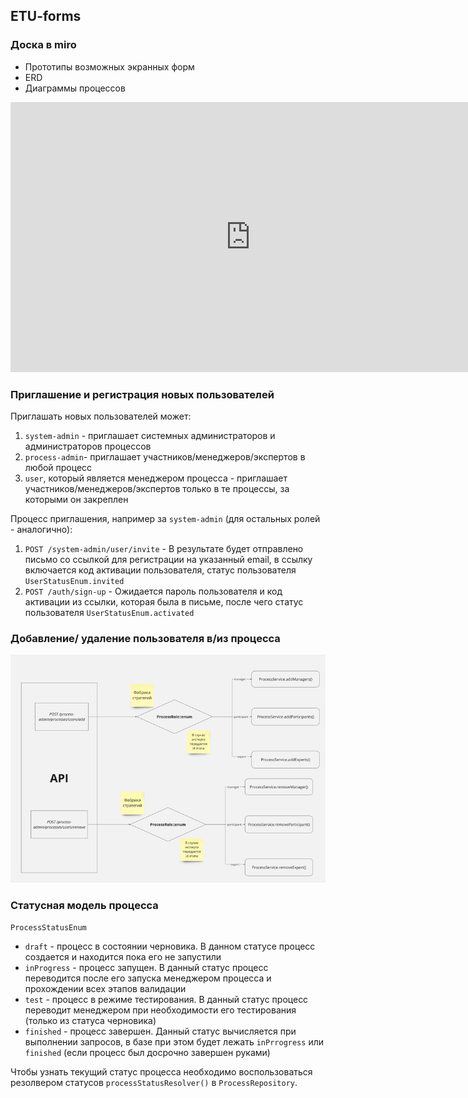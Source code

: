 ## ETU-forms


### Доска в miro

- Прототипы возможных экранных форм
- ERD
- Диаграммы процессов

<div>
<iframe width="768" height="432" src="https://miro.com/app/live-embed/uXjVLz_ZkMI=/?moveToViewport=-2703,-21086,14742,9227&embedId=346873036779" frameborder="0" scrolling="no" allow="fullscreen; clipboard-read; clipboard-write" allowfullscreen></iframe>
</div>


### Приглашение и регистрация новых пользователей

Приглашать новых пользователей может:

1. `system-admin` - приглашает системных администраторов и администраторов процессов
2. `process-admin`- приглашает участников/менеджеров/экспертов в любой процесс
3. `user`, который является менеджером процесса - приглашает участников/менеджеров/экспертов только в те процессы, за которыми он закреплен


Процесс приглашения, например за `system-admin` (для остальных ролей - аналогично):

1. `POST /system-admin/user/invite` - В результате будет отправлено письмо со ссылкой для регистрации на указанный email, в ссылку включается код активации пользователя, статус пользователя `UserStatusEnum.invited`
2. `POST /auth/sign-up` -  Ожидается пароль пользователя и код активации из ссылки, которая была в письме, после чего статус пользователя `UserStatusEnum.activated`

### Добавление/ удаление пользователя  в/из процесса

![](images/process_add_remove_user.png)


### Статусная модель процесса

`ProcessStatusEnum` 

- `draft` - процесс в состоянии черновика. В данном статусе процесс создается и находится пока его не запустили
- `inProgress` - процесс запущен. В данный статус процесс переводится после его запуска менеджером процесса и прохождении всех этапов валидации
- `test` - процесс в режиме тестирования. В данный статус процесс переводит менеджером при необходимости его тестирования (только из статуса черновика)
- `finished` - процесс завершен. Данный статус вычисляется при выполнении запросов, в базе при этом будет лежать `inPrrogress` или `finished` (если процесс был досрочно завершен руками)

Чтобы узнать текущий статус процесса необходимо воспользоваться резолвером статусов `processStatusResolver()` в `ProcessRepository`.
